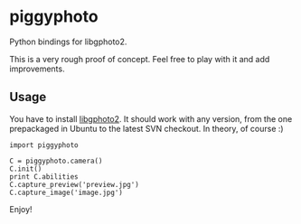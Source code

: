 piggyphoto
==========

Python bindings for libgphoto2.

This is a very rough proof of concept. Feel free to play with it and add improvements.

Usage
-----

You have to install [libgphoto2](http://www.gphoto.org/proj/libgphoto2/). It should work with any version, from the one prepackaged in Ubuntu to the latest SVN checkout. In theory, of course :)

    import piggyphoto
    
    C = piggyphoto.camera()
    C.init()
    print C.abilities
    C.capture_preview('preview.jpg')
    C.capture_image('image.jpg')

Enjoy!
